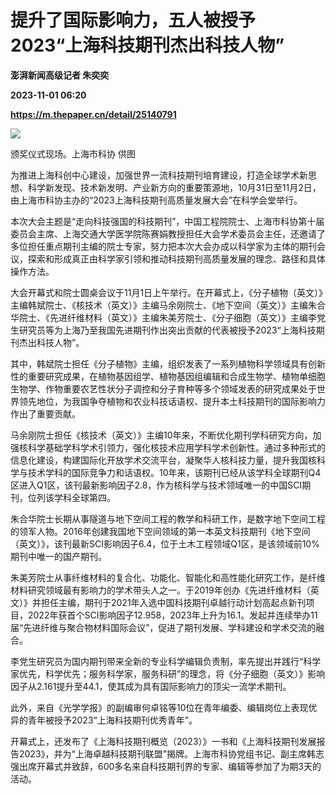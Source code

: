 # 提升了国际影响力，五人被授予2023“上海科技期刊杰出科技人物”
**澎湃新闻高级记者 朱奕奕**

**2023-11-01 06:20**

**https://m.thepaper.cn/detail/25140791**

![](https://imagecloud.thepaper.cn/thepaper/image/276/501/832.jpg)

颁奖仪式现场。上海市科协 供图

为推进上海科创中心建设，加强世界一流科技期刊培育建设，打造全球学术新思想、科学新发现、技术新发明、产业新方向的重要策源地，10月31日至11月2日，由上海市科协主办的“2023上海科技期刊高质量发展大会”在科学会堂举行。

本次大会主题是“走向科技强国的科技期刊”，中国工程院院士、上海市科协第十届委员会主席、上海交通大学医学院陈赛娟教授担任大会学术委员会主任，还邀请了多位担任重点期刊主编的院士专家，努力把本次大会办成以科学家为主体的期刊会议，探索和形成真正由科学家引领和推动科技期刊高质量发展的理念、路径和具体操作方法。

大会开幕式和院士圆桌会议于11月1日上午举行。在开幕式上，《分子植物（英文）》主编韩斌院士、《核技术（英文）》主编马余刚院士、《地下空间（英文）》主编朱合华院士、《先进纤维材料（英文）》主编朱美芳院士、《分子细胞（英文）》主编李党生研究员等为上海乃至我国先进期刊作出突出贡献的代表被授予2023“上海科技期刊杰出科技人物”。

其中，韩斌院士担任《分子植物》主编，组织发表了一系列植物科学领域具有创新性的重要研究成果，在植物基因组学、植物基因组编辑和合成生物学、植物单细胞生物学、作物重要农艺性状分子调控和分子育种等多个领域发表的研究成果处于世界领先地位，为我国争夺植物和农业科技话语权、提升本土科技期刊的国际影响力作出了重要贡献。

马余刚院士担任《核技术（英文）》主编10年来，不断优化期刊学科研究方向，加强核科学基础学科学术引领力，强化核技术应用学科学术创新性。通过多种形式的信息化建设，构建国际化开放学术交流平台，凝聚华人核科技力量，提升我国核科学与技术学科的国际竞争力和话语权。10年来，该期刊已经从该学科全球期刊Q4区进入Q1区，该刊最新影响因子2.8，作为核科学与技术领域唯一的中国SCI期刊，位列该学科全球第四。

朱合华院士长期从事隧道与地下空间工程的教学和科研工作，是数字地下空间工程的领军人物。2016年创建我国地下空间领域的第一本英文科技期刊《地下空间（英文）》，该刊最新SCI影响因子6.4，位于土木工程领域Q1区，是该领域前10%期刊中唯一的国产期刊。

朱美芳院士从事纤维材料的复合化、功能化、智能化和高性能化研究工作，是纤维材料研究领域最有影响力的学术带头人之一。于2019年创办《先进纤维材料（英文）》并担任主编，期刊于2021年入选中国科技期刊卓越行动计划高起点新刊项目，2022年获首个SCI影响因子12.958，2023年上升为16.1。发起并连续举办11届“先进纤维与聚合物材料国际会议”，促进了期刊发展、学科建设和学术交流的融合。

李党生研究员为国内期刊带来全新的专业科学编辑负责制，率先提出并践行“科学家优先，科学优先；服务科学家，服务科研”的理念，将《分子细胞（英文）》影响因子从2.161提升至44.1，使其成为具有国际影响力的顶尖一流学术期刊。

此外，来自《光学学报》的副编审何卓铭等10位在青年编委、编辑岗位上表现优异的青年被授予2023“上海科技期刊优秀青年”。

开幕式上，还发布了《上海科技期刊概览（2023）》一书和《上海科技期刊发展报告2023》，并为“上海卓越科技期刊联盟”揭牌。上海市科协党组书记、副主席韩志强出席开幕式并致辞，600多名来自科技期刊界的专家、编辑等参加了为期3天的活动。